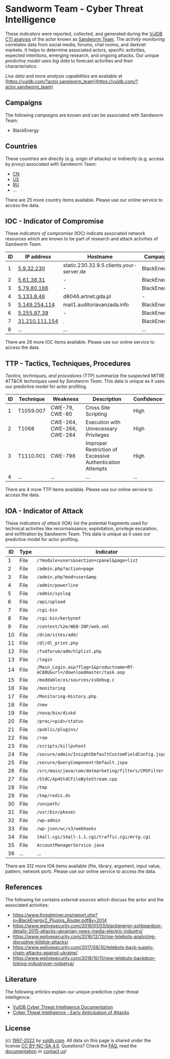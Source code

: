 # Sandworm Team - Cyber Threat Intelligence

These _indicators_ were reported, collected, and generated during the [VulDB CTI analysis](https://vuldb.com/?kb.cti) of the actor known as [Sandworm Team](https://vuldb.com/?actor.sandworm_team). The _activity monitoring_ correlates data from social media, forums, chat rooms, and darknet markets. It helps to determine associated actors, specific activities, expected intentions, emerging research, and ongoing attacks. Our unique _predictive model_ uses _big data_ to forecast activities and their characteristics.

_Live data_ and more _analysis capabilities_ are available at [https://vuldb.com/?actor.sandworm_team](https://vuldb.com/?actor.sandworm_team)

## Campaigns

The following _campaigns_ are known and can be associated with Sandworm Team:

* BlackEnergy

## Countries

These _countries_ are directly (e.g. origin of attacks) or indirectly (e.g. access by proxy) associated with Sandworm Team:

* [CN](https://vuldb.com/?country.cn)
* [US](https://vuldb.com/?country.us)
* [RU](https://vuldb.com/?country.ru)
* ...

There are 25 more country items available. Please use our online service to access the data.

## IOC - Indicator of Compromise

These _indicators of compromise_ (IOC) indicate associated network resources which are known to be part of research and attack activities of Sandworm Team.

ID | IP address | Hostname | Campaign | Confidence
-- | ---------- | -------- | -------- | ----------
1 | [5.9.32.230](https://vuldb.com/?ip.5.9.32.230) | static.230.32.9.5.clients.your-server.de | BlackEnergy | High
2 | [5.61.38.31](https://vuldb.com/?ip.5.61.38.31) | - | BlackEnergy | High
3 | [5.79.80.166](https://vuldb.com/?ip.5.79.80.166) | - | BlackEnergy | High
4 | [5.133.8.46](https://vuldb.com/?ip.5.133.8.46) | d8046.artnet.gda.pl | - | High
5 | [5.149.254.114](https://vuldb.com/?ip.5.149.254.114) | mail1.auditoriavanzada.info | BlackEnergy | High
6 | [5.255.87.39](https://vuldb.com/?ip.5.255.87.39) | - | BlackEnergy | High
7 | [31.210.111.154](https://vuldb.com/?ip.31.210.111.154) | . | BlackEnergy | High
8 | ... | ... | ... | ...

There are 26 more IOC items available. Please use our online service to access the data.

## TTP - Tactics, Techniques, Procedures

_Tactics, techniques, and procedures_ (TTP) summarize the suspected MITRE ATT&CK techniques used by _Sandworm Team_. This data is unique as it uses our predictive model for actor profiling.

ID | Technique | Weakness | Description | Confidence
-- | --------- | -------- | ----------- | ----------
1 | T1059.007 | CWE-79, CWE-80 | Cross Site Scripting | High
2 | T1068 | CWE-264, CWE-266, CWE-284 | Execution with Unnecessary Privileges | High
3 | T1110.001 | CWE-798 | Improper Restriction of Excessive Authentication Attempts | High
4 | ... | ... | ... | ...

There are 4 more TTP items available. Please use our online service to access the data.

## IOA - Indicator of Attack

These _indicators of attack_ (IOA) list the potential fragments used for technical activities like reconnaissance, exploitation, privilege escalation, and exfiltration by Sandworm Team. This data is unique as it uses our predictive model for actor profiling.

ID | Type | Indicator | Confidence
-- | ---- | --------- | ----------
1 | File | `/?module=users&section=cpanel&page=list` | High
2 | File | `/admin.php?action=page` | High
3 | File | `/admin.php?mod=user&amp` | High
4 | File | `/admin/powerline` | High
5 | File | `/admin/syslog` | High
6 | File | `/api/upload` | Medium
7 | File | `/cgi-bin` | Medium
8 | File | `/cgi-bin/kerbynet` | High
9 | File | `/context/%2e/WEB-INF/web.xml` | High
10 | File | `/dcim/sites/add/` | High
11 | File | `/dl/dl_print.php` | High
12 | File | `/fudforum/adm/hlplist.php` | High
13 | File | `/login` | Low
14 | File | `/Main_Login.asp?flag=1&productname=RT-AC88U&url=/downloadmaster/task.asp` | High
15 | File | `/moddable/xs/sources/xsDebug.c` | High
16 | File | `/monitoring` | Medium
17 | File | `/Monitoring-History.php` | High
18 | File | `/new` | Low
19 | File | `/nova/bin/diskd` | High
20 | File | `/proc/<pid>/status` | High
21 | File | `/public/plugins/` | High
22 | File | `/rom` | Low
23 | File | `/scripts/killpvhost` | High
24 | File | `/secure/admin/InsightDefaultCustomFieldConfig.jspa` | High
25 | File | `/secure/QueryComponent!Default.jspa` | High
26 | File | `/src/main/java/com/dotmarketing/filters/CMSFilter.java` | High
27 | File | `/StdC/Ap4StdCFileByteStream.cpp` | High
28 | File | `/tmp` | Low
29 | File | `/tmp/redis.ds` | High
30 | File | `/uncpath/` | Medium
31 | File | `/usr/bin/pkexec` | High
32 | File | `/wp-admin` | Medium
33 | File | `/wp-json/wc/v3/webhooks` | High
34 | File | `14all.cgi/14all-1.1.cgi/traffic.cgi/mrtg.cgi` | High
35 | File | `AccountManagerService.java` | High
36 | ... | ... | ...

There are 312 more IOA items available (file, library, argument, input value, pattern, network port). Please use our online service to access the data.

## References

The following list contains _external sources_ which discuss the actor and the associated activities:

* https://www.threatminer.org/report.php?q=BlackEnergy2_Plugins_Router.pdf&y=2014
* https://www.welivesecurity.com/2016/01/03/blackenergy-sshbeardoor-details-2015-attacks-ukrainian-news-media-electric-industry/
* https://www.welivesecurity.com/2016/12/13/rise-telebots-analyzing-disruptive-killdisk-attacks/
* https://www.welivesecurity.com/2017/06/30/telebots-back-supply-chain-attacks-against-ukraine/
* https://www.welivesecurity.com/2018/10/11/new-telebots-backdoor-linking-industroyer-notpetya/

## Literature

The following _articles_ explain our unique predictive cyber threat intelligence:

* [VulDB Cyber Threat Intelligence Documentation](https://vuldb.com/?kb.cti)
* [Cyber Threat Intelligence - Early Anticipation of Attacks](https://www.scip.ch/en/?labs.20201022)

## License

(c) [1997-2022](https://vuldb.com/?kb.changelog) by [vuldb.com](https://vuldb.com/?kb.about). All data on this page is shared under the license [CC BY-NC-SA 4.0](https://creativecommons.org/licenses/by-nc-sa/4.0/). Questions? Check the [FAQ](https://vuldb.com/?kb.faq), read the [documentation](https://vuldb.com/?kb) or [contact us](https://vuldb.com/?contact)!
